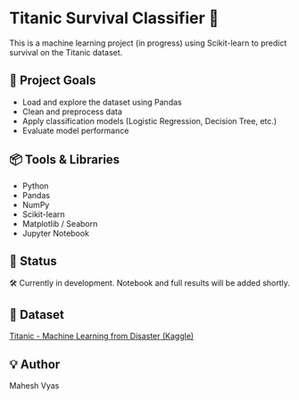 # Titanic Survival Classifier 🚢

This is a machine learning project (in progress) using Scikit-learn to predict survival on the Titanic dataset.

## 🔧 Project Goals
- Load and explore the dataset using Pandas
- Clean and preprocess data
- Apply classification models (Logistic Regression, Decision Tree, etc.)
- Evaluate model performance

## 📦 Tools & Libraries
- Python
- Pandas
- NumPy
- Scikit-learn
- Matplotlib / Seaborn
- Jupyter Notebook

## 🚧 Status
🛠️ Currently in development. Notebook and full results will be added shortly.

## 📁 Dataset
[Titanic - Machine Learning from Disaster (Kaggle)](https://www.kaggle.com/competitions/titanic)

## 💡 Author
Mahesh Vyas
